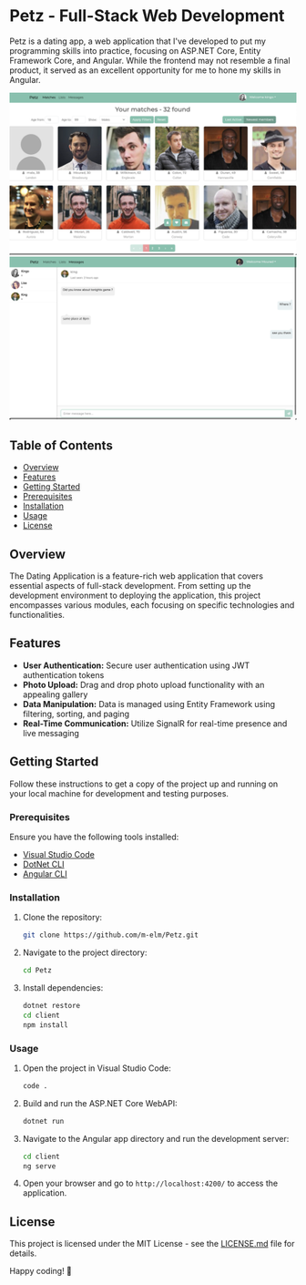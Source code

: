 # Petz - Full-Stack Web Development

Petz is a dating app, a web application that I've developed to put my programming skills into practice, focusing on ASP.NET Core, Entity Framework Core, and Angular. While the frontend may not resemble a final product, it served as an excellent opportunity for me to hone my skills in Angular.


![Petz Matches](./Images/Matches.png)
![Petz Messages](./Images/Messages.png)



## Table of Contents

- [Overview](#overview)
- [Features](#features)
- [Getting Started](#getting-started)
- [Prerequisites](#prerequisites)
- [Installation](#installation)
- [Usage](#usage)
- [License](#license)

## Overview

The Dating Application is a feature-rich web application that covers essential aspects of full-stack development. From setting up the development environment to deploying the application, this project encompasses various modules, each focusing on specific technologies and functionalities.

## Features

- **User Authentication:** Secure user authentication using JWT authentication tokens
- **Photo Upload:** Drag and drop photo upload functionality with an appealing gallery
- **Data Manipulation:** Data is managed using Entity Framework using filtering, sorting, and paging
- **Real-Time Communication:** Utilize SignalR for real-time presence and live messaging

## Getting Started

Follow these instructions to get a copy of the project up and running on your local machine for development and testing purposes.

### Prerequisites

Ensure you have the following tools installed:

- [Visual Studio Code](https://code.visualstudio.com/)
- [DotNet CLI](https://dotnet.microsoft.com/download)
- [Angular CLI](https://angular.io/cli)

### Installation

1. Clone the repository:

    ```bash
    git clone https://github.com/m-elm/Petz.git
    ```

2. Navigate to the project directory:

    ```bash
    cd Petz
    ```

3. Install dependencies:

    ```bash
    dotnet restore
    cd client
    npm install
    ```

### Usage

1. Open the project in Visual Studio Code:

    ```bash
    code .
    ```

2. Build and run the ASP.NET Core WebAPI:

    ```bash
    dotnet run
    ```

3. Navigate to the Angular app directory and run the development server:

    ```bash
    cd client
    ng serve
    ```

4. Open your browser and go to `http://localhost:4200/` to access the application.


## License

This project is licensed under the MIT License - see the [LICENSE.md](LICENSE.md) file for details.

Happy coding! 🚀
